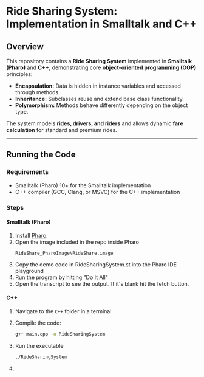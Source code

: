 # Ride Sharing System: Implementation in Smalltalk and C++

## Overview

This repository contains a **Ride Sharing System** implemented in **Smalltalk (Pharo)** and **C++**, demonstrating core **object-oriented programming (OOP)** principles:

- **Encapsulation:** Data is hidden in instance variables and accessed through methods.  
- **Inheritance:** Subclasses reuse and extend base class functionality.  
- **Polymorphism:** Methods behave differently depending on the object type.  

The system models **rides, drivers, and riders** and allows dynamic **fare calculation** for standard and premium rides.

---

## Running the Code

### Requirements

* Smalltalk (Pharo) 10+ for the Smalltalk implementation
* C++ compiler (GCC, Clang, or MSVC) for the C++ implementation

### Steps

#### Smalltalk (Pharo)

1. Install [Pharo](https://pharo.org/).
2. Open the image included in the repo inside Pharo
   ```
   RideShare_PharoImage\RideShare.image
   ```
3. Copy the demo code in RideSharingSystem.st into the Pharo IDE playground
4. Run the program by hitting "Do It All"
6. Open the transcript to see the output. If it's blank hit the fetch button.

#### C++

1. Navigate to the `C++` folder in a terminal.  
2. Compile the code:  

   ```bash
   g++ main.cpp -o RideSharingSystem
   ```
3. Run the executable
   
   ```bash
   ./RideSharingSystem
   ```
4. 
